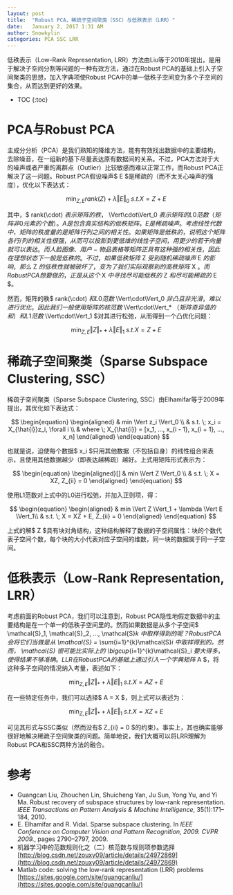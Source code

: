 ```yaml
---
layout: post
title:  "Robust PCA，稀疏子空间聚类（SSC）与低秩表示（LRR）"
date:   January 2, 2017 1:31 AM
author: Snowkylin
categories: PCA SSC LRR
---
```


低秩表示（Low-Rank Representation, LRR）方法由Liu等于2010年提出，是用于解决子空间分割等问题的一种有效方法，通过在Robust PCA的基础上引入子空间聚类的思想，加入字典项使Robust PCA中的单一低秩子空间变为多个子空间的集合，从而达到更好的效果。

* TOC
{:toc}

# PCA与Robust PCA
主成分分析（PCA）是我们熟知的降维方法，能有有效找出数据中的主要结构，去除噪音，在一组新的基下尽量表达原有数据间的关系。不过，PCA方法对于大的噪声或者严重的离群点（Outlier）比较敏感而难以正常工作，而Robust PCA正解决了这一问题。Robust PCA假设噪声$ E $是稀疏的（而不太关心噪声的强度），优化以下表达式：

$$
\begin{equation}
    \min_{Z, E} rank(Z) + \lambda \Vert E \Vert_0 \; s.t. X = Z + E
\end{equation}
$$

其中，$ rank(\cdot) $表示矩阵的秩，$ \Vert\cdot\Vert_0 $表示矩阵的L0范数（矩阵非0元素的个数）。A是包含真实结构的低秩矩阵，E是稀疏噪声。考虑线性代数中，矩阵的秩度量的是矩阵行列之间的相关性。如果矩阵是低秩的，说明这个矩阵各行/列的相关性很强，从而可以投影到更低维的线性子空间，用更少的若干向量就可以表达。而人脸图像、用户-物品表格等矩阵正具有这种强的相关性，因此在理想状态下一般是低秩的。不过，如果低秩矩阵$ Z $受到随机稀疏噪声$ E $的影响，那么$ Z $的低秩性就被破坏了，变为了我们实际观察到的高秩矩阵$ X $。而Robust PCA想要做的，正是从这个$ X $中寻找尽可能低秩的$ Z $和尽可能稀疏的$ E $。

然而，矩阵的秩$ rank(\cdot) $和L0范数$ \Vert\cdot\Vert_0 $非凸且非光滑，难以进行优化，因此我们一般使用矩阵的核范数$ \Vert\cdot\Vert_* $（矩阵奇异值的和）和L1范数$ \Vert\cdot\Vert_1 $对其进行松弛，从而得到一个凸优化问题：

$$
\begin{equation}
	\min_{Z, E} \Vert Z \Vert_* + \lambda \Vert E \Vert_1 \; s.t. X = Z + E
\end{equation}
$$

# 稀疏子空间聚类（Sparse Subspace Clustering, SSC）

稀疏子空间聚类（Sparse Subspace Clustering, SSC）由Elhamifar等于2009年提出，其优化如下表达式：

$$
\begin{equation}
    \begin{aligned}
        & min \Vert z_i \Vert_0 \\
        & s.t. \; x_i = X_{\hat{i}}z_i, \forall i \\
        & where \; X_{\hat{i}} = [x_1, ..., x_{i - 1}, x_{i + 1}, ..., x_n]
    \end{aligned}
\end{equation}
$$

也就是说，迫使每个数据$ x_i $只用其他数据（不包括自身）的线性组合来表示，且使用其他数据越少（即表达越稀疏）越好。上式用矩阵形式表示为：

$$
\begin{equation}
    \begin{aligned}[]
        & min \Vert Z \Vert_0 \\
        & s.t. \; X = XZ, Z_{ii} = 0
    \end{aligned}
\end{equation}
$$

使用L1范数对上式中的L0进行松弛，并加入正则项，得：

$$
\begin{equation}
    \begin{aligned}
        & min \Vert Z \Vert_1 + \lambda \Vert E \Vert_1\\
        & s.t. \; X = XZ + E, Z_{ii} = 0
    \end{aligned}
\end{equation}
$$

上式的解$ Z $具有块对角结构，这种结构解释了数据的子空间属性：块的个数代表子空间个数，每个块的大小代表对应子空间的维数，同一块的数据属于同一子空间。

# 低秩表示（Low-Rank Representation, LRR）

考虑前面的Robust PCA，我们可以注意到，Robust PCA隐性地假定数据中的主要结构是在一个单一的低秩子空间里的。然而如果数据是从多个子空间<span markdown='0'>$ \mathcal{S}_1, \mathcal{S}_2, ..., \mathcal{S}_k $中取样得到的呢？Robust PCA会将它们当做是从$ \mathcal{S} = \sum_{i=1}^{k}\mathcal{S}_i $中取样得到的。然而，$ \mathcal{S} $很可能比实际上的$ \bigcup_{i=1}^{k}\mathcal{S}_i $要大得多，使得结果不够准确。LLR在Robust PCA的基础上通过引入一个字典矩阵$ A $，将这种多子空间的情况纳入考量，表述如下：</span>

$$
\begin{equation}
	\min_{Z, E} \Vert Z \Vert_* + \lambda \Vert E \Vert_1 \; s.t. X = AZ + E
\end{equation}
$$

在一些特定任务中，我们可以选择$ A = X $，则上式可以表述为：

$$
\begin{equation}
    \min_{Z, E} \Vert Z \Vert_* + \lambda \Vert E \Vert_1 \; s.t. X = XZ + E
\end{equation}
$$

可见其形式与SSC类似（然而没有$ Z_{ii} = 0 $的约束）。事实上，其也确实能够很好地解决稀疏子空间聚类的问题。简单地说，我们大概可以将LRR理解为Robust PCA和SSC两种方法的融合。

# 参考

* Guangcan Liu, Zhouchen Lin, Shuicheng Yan, Ju Sun, Yong Yu, and Yi Ma. Robust recovery of subspace structures by low-rank representation. *IEEE Transactions on Pattern Analysis & Machine Intelligence*, 35(1):171–184, 2010.
* E. Elhamifar and R. Vidal. Sparse subspace clustering. In *IEEE Conference on Computer Vision and Pattern Recognition, 2009. CVPR 2009.*, pages 2790–2797, 2009.
* 机器学习中的范数规则化之（二）核范数与规则项参数选择[http://blog.csdn.net/zouxy09/article/details/24972869](http://blog.csdn.net/zouxy09/article/details/24972869)
* Matlab code: solving the low-rank representation (LRR) problems [https://sites.google.com/site/guangcanliu/](https://sites.google.com/site/guangcanliu/)